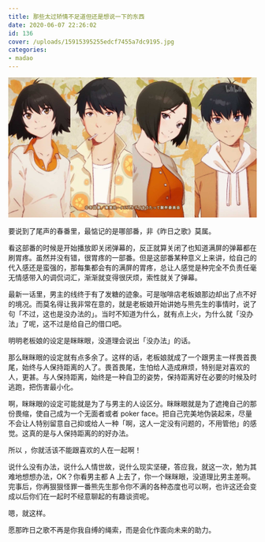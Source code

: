 ```yaml
---
title: 那些太过矫情不足道但还是想说一下的东西
date: 2020-06-07 22:26:02
id: 136
cover: /uploads/15915395255edcf7455a7dc9195.jpg
categories:
- madao
---
```


![yesterday_song](/uploads/15915395255edcf7455a7dc9195.jpg)

要说到了尾声的春番里，最惦记的是哪部番，非《昨日之歌》莫属。

看这部番的时候是开始播放即关闭弹幕的，反正就算关闭了也知道满屏的弹幕都在刷胃疼。虽然并没有错，很胃疼的一部番。但是这部番某种意义上来讲，给自己的代入感还是蛮强的，那每集都会有的满屏的胃疼，总让人感觉是种完全不负责任毫无情感带入的调侃词汇，渐渐就变得很厌烦，索性就关了弹幕。

最新一话里，男主的线终于有了发糖的迹象。可是咖啡店老板娘那边却出了点不好的境况。而莫名得让我非常在意的，就是老板娘开始讲她与熊先生的事情时，说了句「不过，这也是没办法的」。当时不知道为什么，就有点上火，为什么就「没办法」了呢，这不过是给自己的借口吧。

明明老板娘的设定是眯眯眼，没道理会说出「没办法」的话。

那么眯眯眼的设定就有点多余了。这样的话，老板娘就成了一个跟男主一样畏首畏尾，始终与人保持距离的人了。畏首畏尾，生怕给人造成麻烦，特别是对喜欢的人，更甚。与人保持距离，始终是一种自卫的姿势，保持距离好在必要的时候及时逃跑，把伤害最小化。

啊，眯眯眼的设定可能就是为了与男主的人设区分。眯眯眼就是为了遮掩自己的那份畏缩，使自己成为一个无面者或者 poker face。把自己完美地伪装起来，尽量不会让人特别留意自己抑或给人一种「啊，这人一定没有问题的，不用管他」的感觉。这真的是与人保持距离的的好办法。

所以 ，你就活该不能跟喜欢的人在一起啊！

说什么没有办法，说什么人情世故，说什么现实坚硬，答应我，就这一次，勉为其难地想想办法，OK？你看男主都 A 上去了，你一个眯眯眼，没道理比男主差啊。完事后，你再狠狠怪罪一番熊先生那令你不满的各种态度也可以啊，也许这还会变成以后你们在一起时不经意聊起的有趣谈资呢。

嗯，就这样。

愿那昨日之歌不再是你我自缚的绳索，而是会化作面向未来的助力。
